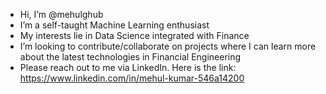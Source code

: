 -  Hi, I’m @mehulghub
-  I’m a self-taught Machine Learning enthusiast
-  My interests lie in Data Science integrated with Finance
-  I’m looking to contribute/collaborate on projects where I can learn more about the latest technologies in Financial Engineering
-  Please reach out to me via LinkedIn. Here is the link: https://www.linkedin.com/in/mehul-kumar-546a14200

<!---
mehulghub/mehulghub is a ✨ special ✨ repository because its `README.md` (this file) appears on your GitHub profile.
You can click the Preview link to take a look at your changes.
--->
